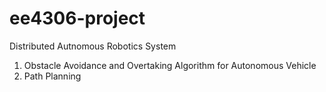 ee4306-project
==============
Distributed Autnomous Robotics System

1) Obstacle Avoidance and Overtaking Algorithm for Autonomous Vehicle
2) Path Planning

